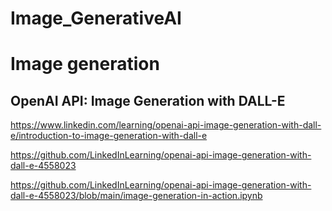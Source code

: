# Image_GenerativeAI

# Image generation 

## OpenAI API: Image Generation with DALL-E

https://www.linkedin.com/learning/openai-api-image-generation-with-dall-e/introduction-to-image-generation-with-dall-e

https://github.com/LinkedInLearning/openai-api-image-generation-with-dall-e-4558023

https://github.com/LinkedInLearning/openai-api-image-generation-with-dall-e-4558023/blob/main/image-generation-in-action.ipynb

